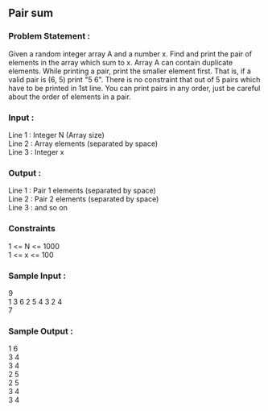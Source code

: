 ## Pair sum
### Problem Statement :
Given a random integer array A and a number x. Find and print the pair of elements in the array which sum to x.
Array A can contain duplicate elements.
While printing a pair, print the smaller element first.
That is, if a valid pair is (6, 5) print "5 6". There is no constraint that out of 5 pairs which have to be printed in 1st line. You can print pairs in any order, just be careful about the order of elements in a pair.
### Input :
Line 1 : Integer N (Array size) <br>
Line 2 : Array elements (separated by space) <br>
Line 3 : Integer x
### Output :
Line 1 : Pair 1 elements (separated by space) <br>
Line 2 : Pair 2 elements (separated by space) <br>
Line 3 : and so on
### Constraints
1 <= N <= 1000 <br>
1 <= x <= 100
### Sample Input :
9 <br>
1 3 6 2 5 4 3 2 4 <br>
7
### Sample Output :
1 6 <br>
3 4 <br>
3 4 <br>
2 5 <br>
2 5 <br>
3 4 <br>
3 4 <br>